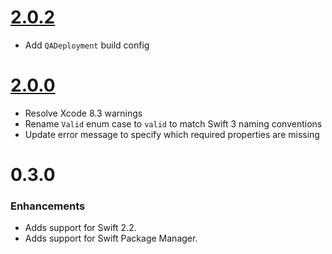 # [2.0.2](https://github.com/walmartlabs-wmusiphone/JSONSchema.swift/releases/tag/v2.0.2)

- Add `QADeployment` build config

# [2.0.0](https://github.com/walmartlabs-wmusiphone/JSONSchema.swift/releases/tag/v2.0.0)

- Resolve Xcode 8.3 warnings
- Rename `Valid` enum case to `valid` to match Swift 3 naming conventions
- Update error message to specify which required properties are missing

# 0.3.0

### Enhancements

- Adds support for Swift 2.2.
- Adds support for Swift Package Manager.
